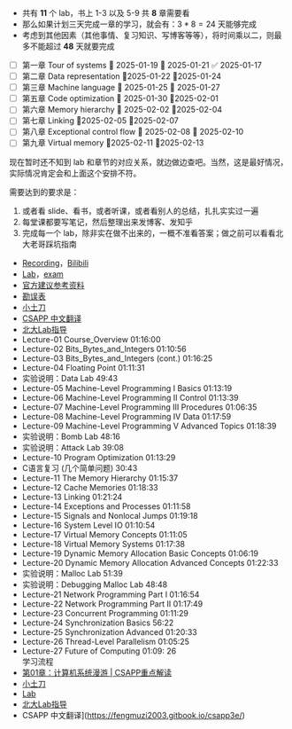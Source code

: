 - 共有 **11** 个 lab，书上 1-3 以及 5-9 共 **8** 章需要看
- 那么如果计划三天完成一章的学习，就会有：$3 * 8=24$ 天能够完成
- 考虑到其他因素（其他事情、复习知识、写博客等等），将时间乘以二，则最多不能超过 **48** 天就要完成

- [ ] 第一章 Tour of systems 🛫 2025-01-19 📅 2025-01-21 ✅ 2025-01-17
- [ ] 第二章 Data representation 🛫2025-01-22 📅2025-01-24
- [ ] 第三章 Machine language 🛫 2025-01-25 📅 2025-01-27
- [ ] 第五章 Code optimization 🛫 2025-01-30 📅2025-02-01
- [ ] 第六章 Memory hierarchy 🛫 2025-02-02 📅2025-02-04 
- [ ] 第七章 Linking 🛫2025-02-05 📅2025-02-07 
- [ ] 第八章 Exceptional control flow 🛫 2025-02-08 📅 2025-02-10
- [ ] 第九章 Virtual memory 🛫2025-02-11 📅2025-02-13 

现在暂时还不知到 lab 和章节的对应关系，就边做边查吧。当然，这是最好情况，实际情况肯定会和上面这个安排不符。

需要达到的要求是：

1. 或者看 slide、看书，或者听课，或者看别人的总结，扎扎实实过一遍
2. 每堂课都要写笔记，然后整理出来发博客、发知乎
3. 完成每一个 lab，除非实在做不出来的，一概不准看答案；做之前可以看看北大老哥踩坑指南
- [Recording](https://scs.hosted.panopto.com/Panopto/Pages/Sessions/List.aspx#folderID=%22b96d90ae-9871-4fae-91e2-b1627b43e25e%22)，[Bilibili](https://www.bilibili.com/video/BV1iW411d7hd/)
- [Lab](http://csapp.cs.cmu.edu/3e/labs.html)，[exam](http://csapp.cs.cmu.edu/3e/exams.html)
- [官方建议参考资料](http://csapp.cs.cmu.edu/3e/students.html)
- [勘误表](http://csapp.cs.cmu.edu/3e/errata.html)
- [小土刀](https://wdxtub.com/work/)
- [CSAPP 中文翻译](https://fengmuzi2003.gitbook.io/csapp3e/)
- [北大Lab指导](https://github.com/zhuozhiyongde/Introduction-To-Computer-System-2023Fall-PKU)
- Lecture-01 Course_Overview 01:16:00
- Lecture-02 Bits_Bytes_and_Integers 01:10:56
- Lecture-03 Bits_Bytes_and_Integers (cont.) 01:16:25
- Lecture-04 Floating Point 01:11:31 
- 实验说明：Data Lab 49:43
- Lecture-05 Machine-Level Programming I Basics 01:13:19
- Lecture-06 Machine-Level Programming II Control 01:13:39
- Lecture-07 Machine-Level Programming III Procedures 01:06:35
- Lecture-08 Machine-Level Programming IV Data 01:17:59
- Lecture-09 Machine-Level Programming V Advanced Topics 01:18:39
- 实验说明：Bomb Lab 48:16
- 实验说明：Attack Lab 39:08
- Lecture-10 Program Optimization 01:13:29
- C语言复习 (几个简单问题) 30:43
- Lecture-11 The Memory Hierarchy 01:15:37
- Lecture-12 Cache Memories 01:18:33
- Lecture-13 Linking 01:21:24
- Lecture-14 Exceptions and Processes 01:11:58
- Lecture-15 Signals and Nonlocal Jumps 01:19:18
- Lecture-16 System Level IO 01:10:54
- Lecture-17 Virtual Memory Concepts 01:11:05
- Lecture-18 Virtual Memory Systems 01:17:38
- Lecture-19 Dynamic Memory Allocation Basic Concepts 01:06:19
- Lecture-20 Dynamic Memory Allocation Advanced Concepts 01:22:33
- 实验说明：Malloc Lab 51:39
- 实验说明：Debugging Malloc Lab 48:48
- Lecture-21 Network Programming Part I 01:16:54
- Lecture-22 Network Programming Part II 01:17:49
- Lecture-23 Concurrent Programming 01:11:29
- Lecture-24 Synchronization Basics 56:22
- Lecture-25 Synchronization Advanced 01:20:33
- Lecture-26 Thread-Level Parallelism 01:05:25
- Lecture-27 Future of Computing 01:09: 26  
学习流程
- [第01章：计算机系统漫游 | CSAPP重点解读](https://fengmuzi2003.gitbook.io/csapp3e)
- [小土刀](https://wdxtub.com/work/)
- [Lab](http://csapp.cs.cmu.edu/3e/labs.html)
- [北大Lab指导](https://github.com/zhuozhiyongde/Introduction-To-Computer-System-2023Fall-PKU)
- CSAPP 中文翻译](https://fengmuzi2003.gitbook.io/csapp3e/)

